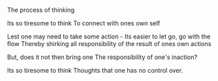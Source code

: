 The process of thinking

Its so tiresome to think
To connect with ones own self

Lest one may need to take some action -
Its easier to let go, go with the flow
Thereby shirking all responsibility of the result of ones own actions

But, does it not then bring one
The responsibility of one's inaction?

Its so tiresome to think
Thoughts that one has no control over.